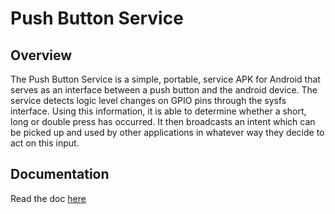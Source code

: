 # Push Button Service

## Overview

The Push Button Service is a simple, portable, service APK for Android that serves as an interface between a push button and the android device. The service detects logic level changes on GPIO pins through the sysfs interface. Using this information, it is able to determine whether a short, long or double press has occurred. It then broadcasts an intent which can be picked up and used by other applications in whatever way they decide to act on this input.

## Documentation

Read the doc [here](https://stephangm.github.io/file/push-button-service.pdf)
